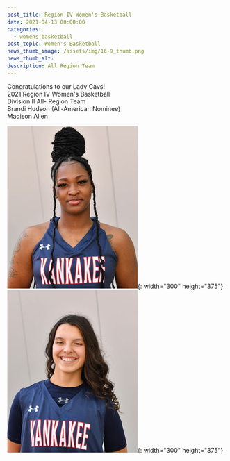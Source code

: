 ```yaml
---
post_title: Region IV Women's Basketball
date: 2021-04-13 00:00:00
categories:
  - womens-basketball
post_topic: Women's Basketball
news_thumb_image: /assets/img/16-9_thumb.png
news_thumb_alt:
description: All Region Team
---
```

Congratulations to our Lady Cavs\!<br>2021 Region IV Women's Basketball<br>Division II All- Region Team<br>Brandi Hudson (All-American Nominee)<br>Madison Allen

![](/uploads/bhudson.jpg){: width="300" height="375"}![](/uploads/mallen.jpg){: width="300" height="375"}

&nbsp;
